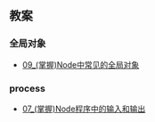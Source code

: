 ## 教案

### 全局对象

+ [09_(掌握)Node中常见的全局对象](https://gist.github.com/coder-klaus/729536dd67e7bc5d62beffbd77945458)



### process

+ [07_(掌握)Node程序中的输入和输出](https://gist.github.com/coder-klaus/588094ef107d257a70dcbaef3006fd31)

